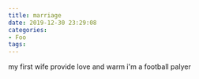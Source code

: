 ```yaml
---
title: marriage
date: 2019-12-30 23:29:08
categories:
- Foo
tags:
---
```

my first wife provide love and warm i'm a football palyer
